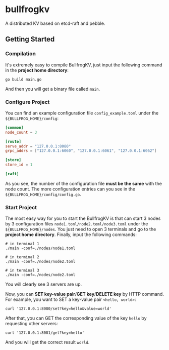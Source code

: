 # bullfrogkv
A distributed KV based on etcd-raft and pebble.

## Getting Started
### Compilation
It's extremely easy to compile BullfrogKV, just input the following command in the **project home directory**:
```shell
go build main.go
```
And then you will get a binary file called `main`.

### Configure Project
You can find an example configuration file `config_example.toml` under the `${BULLFROG_HOME}/config`:
```toml
[common]
node_count = 3

[route]
serve_addr = "127.0.0.1:8080"
grpc_addrs = ["127.0.0.1:6060", "127.0.0.1:6061", "127.0.0.1:6062"]

[store]
store_id = 1

[raft]
```
As you see, the number of the configuration file **must be the same** with the node count.
The more configuration entries can you see in the `${BULLFROG_HOME}/config/config.go`.

### Start Project
The most easy way for you to start the BullfrogKV is that can start 3 nodes by 3 configuration files `node1.toml/node2.toml/node3.toml` under the `${BULLFROG_HOME}/nodes`. You just need to open 3 terminals and go to the **project home directory**. Finally, input the following commands:
```shell
# in terminal 1
./main -conf=./nodes/node1.toml

# in terminal 2
./main -conf=./nodes/node2.toml

# in terminal 3
./main -conf=./nodes/node2.toml
```
You will clearly see 3 servers are up.

Now, you can **SET key-value pair**/**GET key**/**DELETE key** by HTTP command. For example, you want to SET a key-value pair `<hello, world>`:
```shell
curl '127.0.0.1:8080/set?key=hello&value=world'
```
After that, you can GET the corresponding value of the key `hello` by requesting other servers:
```shell
curl '127.0.0.1:8081/get?key=hello'
```
And you will get the correct result `world`.
